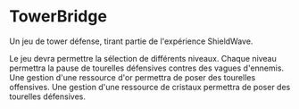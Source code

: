 # TowerBridge

Un jeu de tower défense, tirant partie de l'expérience ShieldWave.

Le jeu devra permettre la sélection de différents niveaux.
Chaque niveau permettra la pause de tourelles défensives contres des vagues d'ennemis.
Une gestion d'une ressource d'or permettra de poser des tourelles offensives.
Une gestion d'une ressource de cristaux permettra de poser des tourelles défensives.
